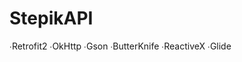 # StepikAPI
&#8729;Retrofit2
&#8729;OkHttp
&#8729;Gson
&#8729;ButterKnife
&#8729;ReactiveX
&#8729;Glide
